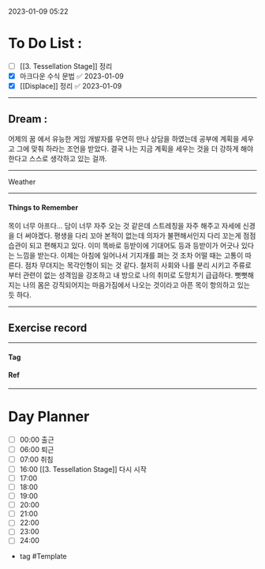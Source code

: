 2023-01-09 05:22

# To Do List :

- [ ] [[3. Tessellation Stage]] 정리
- [x] 마크다운 수식 문법 ✅ 2023-01-09
- [x] [[Displace]] 정리 ✅ 2023-01-09

---

## Dream :

어제의 꿈 에서 유능한 게임 개발자를 우연히 만나 상담을 하였는데 공부에 계획을 세우고 그에 맞춰 하라는 조언을 받았다. 결국 나는 지금 계획을 세우는 것을 더 강하게 해야 한다고 스스로 생각하고 있는 걸까. 

---

Weather

---

#### Things to Remember

목이 너무 아프다... 담이 너무 자주 오는 것 같은데 스트레칭을 자주 해주고 자세에 신경을 더 써야겠다. 평생을 다리 꼬아 본적이 없는데 의자가 불편해서인지 다리 꼬는게 점점 습관이 되고 편해지고 있다. 이미 똑바로 등받이에 기대어도 등과 등받이가 어긋나 있다는 느낌을 받는다. 이제는 아침에 일어나서 기지개를 펴는 것 조차 어떨 때는 고통이 따른다. 점차 무뎌지는 목각인형이 되는 것 같다. 철저히 사회와 나를 분리 시키고 주류로 부터 관련이 없는 성격임을 강조하고 내 방으로 나의 취미로 도망치기 급급하다. 뻣뻣해지는 나의 몸은 강직되어지는 마음가짐에서 나오는 것이라고 아픈 목이 항의하고 있는 듯 하다. 

---

## Exercise record
---

#### Tag

#### Ref

---

# Day Planner

- [ ] 00:00 출근
- [ ] 06:00 퇴근
- [ ] 07:00 취침
- [ ] 16:00 [[3. Tessellation Stage]] 다시 시작
- [ ] 17:00 
- [ ] 18:00 
- [ ] 19:00 
- [ ] 20:00 
- [ ] 21:00 
- [ ] 22:00 
- [ ] 23:00 
- [ ] 24:00 

- tag
#Template